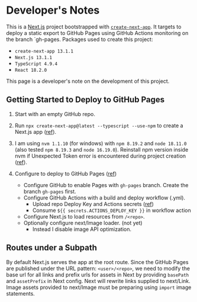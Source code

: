 # Developer's Notes
This is a [Next.js](https://nextjs.org/) project bootstrapped with [`create-next-app`](https://github.com/vercel/next.js/tree/canary/packages/create-next-app). It targets to deploy a static export to GitHub Pages using GitHub Actions monitoring on the branch `gh-pages. Packages used to create this project:
- `create-next-app 13.1.1`
- `Next.js 13.1.1`
- `TypeScript 4.9.4`
- `React 18.2.0`

This page is a developer's note on the development of this project.

## Getting Started to Deploy to GitHub Pages
1. Start with an empty GitHub repo.
2. Run `npx create-next-app@latest --typescript --use-npm` to create a Next.js app ([ref](https://nextjs.org/learn/basics/create-nextjs-app/setup)).
3. I am using `nvm 1.1.10` (for windows) with `npm 8.19.2` and `node 18.11.0` (also tested `npm 8.19.3` and `node 16.19.0`). Reinstall npm version inside nvm if Unexpected Token error is encountered during project creation ([ref](https://github.com/npm/cli/issues/4234#issuecomment-1232257450)).
4. Configure to deploy to GitHub Pages ([ref](https://www.viget.com/articles/host-build-and-deploy-next-js-projects-on-github-pages/))

    - Configure GitHub to enable Pages with `gh-pages` branch. Create the branch `gh-pages` first.
    - Configure GitHub Actions with a build and deploy workflow (.yml).
        - Upload repo Deploy Key and Actions secrets ([ref](https://github.com/gregrickaby/nextjs-github-pages))
        - Consume `${{ secrets.ACTIONS_DEPLOY_KEY }}` in workflow action
    - Configure Next.js to load resources from `/<repo>`.
    - Optionally configure next/Image loader. (not yet)
        - Instead I disable image API optimization.

## Routes under a Subpath
By default Next.js serves the app at the root route.
Since the GitHub Pages are published under the URL pattern: `<user>/<repo>`, we need to modify the base url for all links and
prefix urls for assets in Next by providing `basePath` and `assetPrefix` in Next config. Next will rewrite links supplied to next/Link.
Image assets provided to next/Image must be preparing using `import` image statements.

